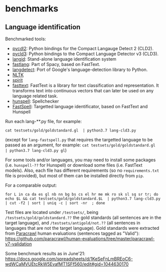 # benchmarks

## Language identification


Benchmarked tools:
* [pycdl2](https://github.com/aboSamoor/pycld2): Python bindings for the Compact Langauge Detect 2 (CLD2).
* [pycld3](https://pypi.org/project/pycld3/): Python bindings to the Compact Language Detector v3 (CLD3).
* [langid](https://github.com/saffsd/langid.py): Stand-alone language identification system
* [fastlang](https://spacy.io/universe/project/spacy_fastlang): Part of Spacy, based on FastText. 
* [langdetect](https://github.com/Mimino666/langdetect): Port of Google's language-detection library to Python.
* [NLTK](https://www.nltk.org/api/nltk.classify.html#nltk.classify.textcat.TextCat.guess_language)
* [spirit](https://pypi.org/project/guess_language-spirit/)
* [fasttext](https://fasttext.cc/docs/en/language-identification.html): FastText is a library for text classification and representation. It transforms text into continuous vectors that can later be used on any language related task.
* [hunspell](http://hunspell.github.io/): Spellchecker
* [FastSpell](https://github.com/mbanon/fastspell): Targetted language identificator, based on FastText and Hunspell



Run each lang-**.py file, for example:

```
cat testsets/gold/goldstandard.gl  | python3.7 lang-cld3.py 
```

(except for `lang-fastspell.py` that requires the targetted language to be passed as an argument, for example: `cat testsets/gold/goldstandard.gl  | python3.7 lang-cld3.py gl`)

For some tools and/or languages, you may need to install some packages (i.e. `hunspell-??` for Hunspell) or download some files (i.e. FastText models). Also, each file has different requirements (so no `requirements.txt` file is
provided), but most of them can be installed directly from `pip`.

For a comparable output:

```
for L in ca da es gl nb nn bg bs cs el hr me mk ro sk sl sq sr tr; do echo $L && cat testsets/gold/goldstandard.$L  | python3.7 lang-cld3.py | cut -f2 | sort | uniq -c | sort -nr  ; done
```

Test files are located under `/testsets/`, being `/testsets/gold/goldstandard.??` the gold standards (all sentences are in the target language), and `/testsets/antigold/not.??` (all sentences in languages that are not the target language).
Gold standards were extracted from [Paracrawl](http://paracrawl.eu) human evaluations (sentences tagged as "Valid"): https://github.com/paracrawl/human-evaluations/tree/master/paracrawl-v7-validation 

Some benchmark results as in June'21: https://docs.google.com/spreadsheets/d/1KeSeFnLmBREoC6-wdWCaMVUEtcRkW5EvafMT1SFf560/edit#gid=1044630170 
